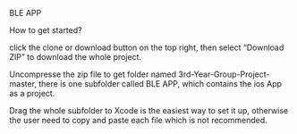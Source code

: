 BLE APP

How to get started?

click the clone or download button on the top right, then select “Download ZIP” to download the whole project.

Uncompresse the zip file to get folder named 3rd-Year-Group-Project-master, there is one subfolder called BLE APP, which contains the ios App as a project. 

Drag the whole subfolder to Xcode is the easiest way to set it up, otherwise the user need to copy and paste each file which is not recommended.
